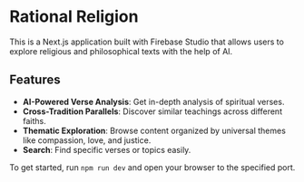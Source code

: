 # Rational Religion

This is a Next.js application built with Firebase Studio that allows users to explore religious and philosophical texts with the help of AI.

## Features

- **AI-Powered Verse Analysis**: Get in-depth analysis of spiritual verses.
- **Cross-Tradition Parallels**: Discover similar teachings across different faiths.
- **Thematic Exploration**: Browse content organized by universal themes like compassion, love, and justice.
- **Search**: Find specific verses or topics easily.

To get started, run `npm run dev` and open your browser to the specified port.
